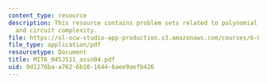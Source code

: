 ```yaml
---
content_type: resource
description: This resource contains problem sets related to polynomial-time reducibility
  and circuit complexity.
file: https://ol-ocw-studio-app-production.s3.amazonaws.com/courses/6-045j-automata-computability-and-complexity-spring-2011/9d1276baa7626b1016446aee9aefb426_MIT6_045JS11_assn04.pdf
file_type: application/pdf
resourcetype: Document
title: MIT6_045JS11_assn04.pdf
uid: 9d1276ba-a762-6b10-1644-6aee9aefb426
---
```

